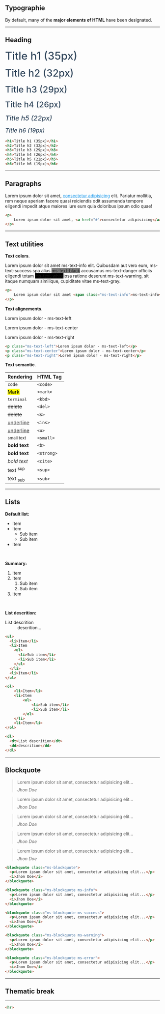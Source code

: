 ## Typographie

By default, many of the **major elements of HTML** have been designated.

___

## Heading

<h1 style="margin:0 0 1rem 0; font-size: 35px; font-weight: 500; color: #34495e;">Title h1 (35px)</h1>
<h2 style="margin:0 0 1rem 0; font-size: 32px; font-weight: 500; color: #34495e;">Title h2 (32px)</h2>
<h3 style="margin:0 0 1rem 0; font-size: 29px; font-weight: 500; color: #34495e;">Title h3 (29px)</h3>
<h4 style="margin:0 0 1rem 0; font-size: 26px; font-weight: 500; color: #34495e;">Title h4 (26px)</h4>
<h5 style="margin:0 0 1rem 0; font-size: 22px; font-weight: 500; color: #34495e;">Title h5 (22px)</h5>
<h6 style="margin:0 0 1rem 0; font-size: 19px; font-weight: 500; color: #34495e;">Title h6 (19px)</h6>

```html
<h1>Title h1 (35px)</h1>
<h2>Title h2 (32px)</h2>
<h3>Title h3 (29px)</h3>
<h4>Title h4 (26px)</h4>
<h5>Title h5 (22px)</h5>
<h6>Title h6 (19px)</h6>
```
___

## Paragraphs

<p>
    Lorem ipsum dolor sit amet, <a href="#" style="color: #219ced; font-weight:normal;">consectetur adipisicing</a> elit. Pariatur mollitia, rem neque aperiam facere quasi reiciendis odit assumenda tempore eligendi impedit atque maiores iure eum quia doloribus ipsum odio quae!
</p>

```html
<p>
    Lorem ipsum dolor sit amet, <a href="#">consectetur adipisicing</a> elit. Pariatur mollitia, rem neque aperiam facere quasi reiciendis odit assumenda tempore eligendi impedit atque maiores iure eum quia doloribus ipsum odio quae!
</p>
```
___

## Text utilities

**Text colors**.

<p>
	Lorem ipsum dolor sit amet <span class="ms-text-info">ms-text-info</span> elit. Quibusdam aut vero eum, <span class="ms-text-success">ms-text-success</span> spa alias <span class="ms-text-black" style="background-color: gray">ms-text-black</span> accusamus <span class="ms-text-danger">ms-text-danger</span> officiis eligendi totam <span class="ms-text-white" style="background-color: black">ms-text-white</span>ipsa ratione deserunt <span class="ms-text-warning">ms-text-warning</span>, sit itaque numquam similique, cupiditate vitae <span class="ms-text-gray">ms-text-gray</span>.
</p>

```html
<p>
	Lorem ipsum dolor sit amet <span class="ms-text-info">ms-text-info</span> elit. Quibusdam aut vero eum, <span class="ms-text-success">ms-text-success</span> spa alias <span class="ms-text-black" style="background-color: gray">ms-text-black</span> accusamus <span class="ms-text-danger">ms-text-danger</span> officiis eligendi totam <span class="ms-text-white" style="background-color: black">ms-text-white</span>ipsa ratione deserunt <span class="ms-text-warning">ms-text-warning</span>, sit itaque numquam similique, cupiditate vitae <span class="ms-text-gray">ms-text-gray</span>.
</p>
```

**Text alignements**.

<p class="ms-text-left">Lorem ipsum dolor - ms-text-left</p>
<p class="ms-text-center">Lorem ipsum dolor - ms-text-center</p>
<p class="ms-text-right">Lorem ipsum dolor - ms-text-right</p>

```html
<p class="ms-text-left">Lorem ipsum dolor - ms-text-left</p>
<p class="ms-text-center">Lorem ipsum dolor - ms-text-center</p>
<p class="ms-text-right">Lorem ipsum dolor - ms-text-right</p>
```

**Text semantic**.

| Rendering | HTML Tag |
|---|---|
| <code>code</code>  |  `<code>` |
| <mark>Mark</mark> | `<mark>` |
| <kbd>terminal</kbd> | `<kbd>` |
| <del>delete</del> | `<del>` |
| <s>delete</s> | `<s>` |
| <ins>underline</ins> | `<ins>` |
| <u>underline</u> | `<u>` |
| <small>small text</small> | `<small>` |
| <b>bold text</b> | `<b>` |
| <strong>bold text</strong> | `<strong>` |
| <cite>bold text</cite> | `<cite>` |
| text <sup>sup</sup> | `<sup>` |
| text <sub>sub</sub> | `<sub>` |

___

## Lists

**Default list:**

<ul>
  <li>Item</li>
  <li>Item
    <ul>
      <li>Sub item</li>
      <li>Sub item</li>
    </ul>
  </li>
  <li>Item</li>
</ul><br/>

**Summary:**

<ol>
    <li>Item</li>
    <li>Item
        <ol>
            <li>Sub item</li>
            <li>Sub item</li>
        </ol>
    </li>
    <li>Item</li>
</ol><br/>

**List descrition:**

<dl>
  <dt>List descrition</dt>
  <dd>descrition...</dd>
</dl>

```html
<ul>
  <li>Item</li>
  <li>Item
    <ul>
      <li>Sub item</li>
      <li>Sub item</li>
    </ul>
  </li>
  <li>Item</li>
</ul>

<ol>
    <li>Item</li>
    <li>Item
        <ol>
            <li>Sub item</li>
            <li>Sub item</li>
        </ol>
    </li>
    <li>Item</li>
</ol>

<dl>
  <dt>List descrition</dt>
  <dd>descrition</dd>
</dl>
```

___

## Blockquote

<blockquote class="ms-blockquote" style="border-color: #e1e1e1;">
  <p style="margin: 0 0 0.5rem 0;">Lorem ipsum dolor sit amet, consectetur adipisicing elit...</p>
  <i>Jhon Doe</i>
</blockquote>

<blockquote class="ms-blockquote ms-info">
  <p style="margin: 0 0 0.5rem 0;">Lorem ipsum dolor sit amet, consectetur adipisicing elit...</p>
  <i>Jhon Doe</i>
</blockquote>

<blockquote class="ms-blockquote ms-success">
  <p style="margin: 0 0 0.5rem 0;">Lorem ipsum dolor sit amet, consectetur adipisicing elit...</p>
  <i>Jhon Doe</i>
</blockquote>

<blockquote class="ms-blockquote ms-warning">
  <p style="margin: 0 0 0.5rem 0;">Lorem ipsum dolor sit amet, consectetur adipisicing elit...</p>
  <i>Jhon Doe</i>
</blockquote>

<blockquote class="ms-blockquote ms-error">
  <p style="margin: 0 0 0.5rem 0;">Lorem ipsum dolor sit amet, consectetur adipisicing elit...</p>
  <i>Jhon Doe</i>
</blockquote>

```html
<blockquote class="ms-blockquote">
  <p>Lorem ipsum dolor sit amet, consectetur adipisicing elit...</p>
  <i>Jhon Doe</i>
</blockquote>

<blockquote class="ms-blockquote ms-info">
  <p>Lorem ipsum dolor sit amet, consectetur adipisicing elit...</p>
  <i>Jhon Doe</i>
</blockquote>

<blockquote class="ms-blockquote ms-success">
  <p>Lorem ipsum dolor sit amet, consectetur adipisicing elit...</p>
  <i>Jhon Doe</i>
</blockquote>

<blockquote class="ms-blockquote ms-warning">
  <p>Lorem ipsum dolor sit amet, consectetur adipisicing elit...</p>
  <i>Jhon Doe</i>
</blockquote>

<blockquote class="ms-blockquote ms-error">
  <p>Lorem ipsum dolor sit amet, consectetur adipisicing elit...</p>
  <i>Jhon Doe</i>
</blockquote>
```

___

## Thematic break

<hr>

```html
<hr>
```